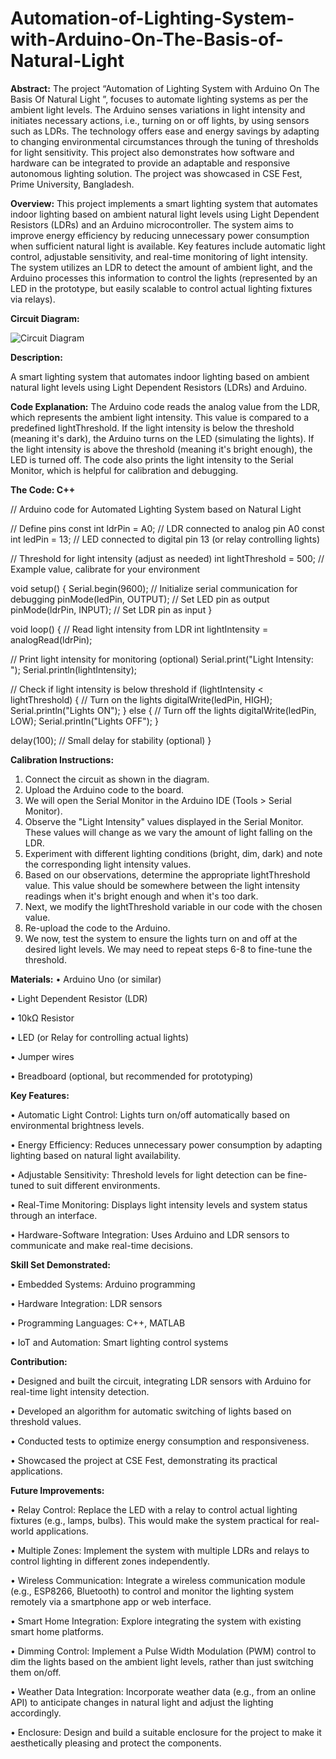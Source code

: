 
# Automation-of-Lighting-System-with-Arduino-On-The-Basis-of-Natural-Light

**Abstract:**
The project “Automation of Lighting System with Arduino On The Basis Of Natural Light ”, focuses to automate lighting systems as per the ambient light levels. The Arduino senses variations in light intensity and initiates necessary actions, i.e., turning on or off lights, by using sensors such as LDRs. The technology offers ease and energy savings by adapting to changing environmental circumstances through the tuning of thresholds for light sensitivity. This project also demonstrates how software and hardware can be integrated to provide an adaptable and responsive autonomous lighting solution. The project was showcased in CSE Fest, Prime University, Bangladesh.


**Overview:**
This project implements a smart lighting system that automates indoor lighting based on ambient natural light levels using Light Dependent Resistors (LDRs) and an Arduino microcontroller. The system aims to improve energy efficiency by reducing unnecessary power consumption when sufficient natural light is available. Key features include automatic light control, adjustable sensitivity, and real-time monitoring of light intensity. The system utilizes an LDR to detect the amount of ambient light, and the Arduino processes this information to control the lights (represented by an LED in the prototype, but easily scalable to control actual lighting fixtures via relays).

**Circuit Diagram:**

![Circuit Diagram](https://raw.githubusercontent.com/Tisha-Tasmia/Automation-of-Lighting-System-with-Arduino-On-The-Basis-of-Natural-Light/refs/heads/main/circuit_diagram.png.png)


**Description:**

A smart lighting system that automates indoor lighting based on ambient natural light levels using Light Dependent Resistors (LDRs) and Arduino.

**Code Explanation:**
The Arduino code reads the analog value from the LDR, which represents the ambient light intensity. This value is compared to a predefined lightThreshold. If the light intensity is below the threshold (meaning it's dark), the Arduino turns on the LED (simulating the lights). If the light intensity is above the threshold (meaning it's bright enough), the LED is turned off. The code also prints the light intensity to the Serial Monitor, which is helpful for calibration and debugging.

**The Code: C++**

// Arduino code for Automated Lighting System based on Natural Light

// Define pins
const int ldrPin = A0; // LDR connected to analog pin A0
const int ledPin = 13; // LED connected to digital pin 13 (or relay controlling lights)

// Threshold for light intensity (adjust as needed)
int lightThreshold = 500; // Example value, calibrate for your environment

void setup() {
  Serial.begin(9600); // Initialize serial communication for debugging
  pinMode(ledPin, OUTPUT); // Set LED pin as output
  pinMode(ldrPin, INPUT);  // Set LDR pin as input
}

void loop() {
  // Read light intensity from LDR
  int lightIntensity = analogRead(ldrPin);

  // Print light intensity for monitoring (optional)
  Serial.print("Light Intensity: ");
  Serial.println(lightIntensity);

  // Check if light intensity is below threshold
  if (lightIntensity < lightThreshold) {
    // Turn on the lights
    digitalWrite(ledPin, HIGH);
    Serial.println("Lights ON");
  } else {
    // Turn off the lights
    digitalWrite(ledPin, LOW);
    Serial.println("Lights OFF");
  }

  delay(100); // Small delay for stability (optional)
}

**Calibration Instructions:**
1.	Connect the circuit as shown in the diagram.
2.	Upload the Arduino code to the board.
3.	We will open the Serial Monitor in the Arduino IDE (Tools > Serial Monitor).
4.	Observe the "Light Intensity" values displayed in the Serial Monitor. These values will change as we vary the amount of light falling on the LDR.
5.	Experiment with different lighting conditions (bright, dim, dark) and note the corresponding light intensity values.
6.	Based on our observations, determine the appropriate lightThreshold value. This value should be somewhere between the light intensity readings when it's bright enough and when it's too dark.
7.	Next, we modify the lightThreshold variable in our code with the chosen value.
8.	Re-upload the code to the Arduino.
9.	We now, test the system to ensure the lights turn on and off at the desired light levels. We may need to repeat steps 6-8 to fine-tune the threshold.

**Materials:**
•	Arduino Uno (or similar)

•	Light Dependent Resistor (LDR)

•	10kΩ Resistor

•	LED (or Relay for controlling actual lights)

•	Jumper wires

•	Breadboard (optional, but recommended for prototyping)


**Key Features:**

•	Automatic Light Control: Lights turn on/off automatically based on environmental brightness levels.

•	Energy Efficiency: Reduces unnecessary power consumption by adapting lighting based on natural light availability.

•	Adjustable Sensitivity: Threshold levels for light detection can be fine-tuned to suit different environments.

•	Real-Time Monitoring: Displays light intensity levels and system status through an interface.

•	Hardware-Software Integration: Uses Arduino and LDR sensors to communicate and make real-time decisions.

**Skill Set Demonstrated:**

•	Embedded Systems: Arduino programming

•	Hardware Integration: LDR sensors

•	Programming Languages: C++, MATLAB

•	IoT and Automation: Smart lighting control systems

**Contribution:**

•	Designed and built the circuit, integrating LDR sensors with Arduino for real-time light intensity detection.

•	Developed an algorithm for automatic switching of lights based on threshold values.

•	Conducted tests to optimize energy consumption and responsiveness.

•	Showcased the project at CSE Fest, demonstrating its practical applications.

**Future Improvements:**

•	Relay Control: Replace the LED with a relay to control actual lighting fixtures (e.g., lamps, bulbs). This would make the system practical for real-world applications.

•	Multiple Zones: Implement the system with multiple LDRs and relays to control lighting in different zones independently.

•	Wireless Communication: Integrate a wireless communication module (e.g., ESP8266, Bluetooth) to control and monitor the lighting system remotely via a smartphone app or web interface.

•	Smart Home Integration: Explore integrating the system with existing smart home platforms.

•	Dimming Control: Implement a Pulse Width Modulation (PWM) control to dim the lights based on the ambient light levels, rather than just switching them on/off.

•	Weather Data Integration: Incorporate weather data (e.g., from an online API) to anticipate changes in natural light and adjust the lighting accordingly.

•	Enclosure: Design and build a suitable enclosure for the project to make it aesthetically pleasing and protect the components.
